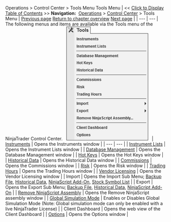 ﻿
Operations > Control Center > Tools Menu
Tools Menu
| << [Click to Display Table of Contents](tools_menu.md) >> **Navigation:**     [Operations](operations-1.md) > [Control Center](control_center-1.md) > Tools Menu | [Previous page](new_menu-1.md) [Return to chapter overview](control_center-1.md) [Next page](workspaces_menu-1.md) |
| --- | --- |
The following menus and items are available via the Tools menu of the NinjaTrader Control Center.
 
![ControlCenter_ToolsMenu](controlcenter_toolsmenu.png)
 
| [Instruments](instruments-1.md) | Opens the Instruments window |
| --- | --- |
| [Instrument Lists](instrument_lists-1.md) | Opens the Instrument Lists window |
| [Database Management](database-1.md) | Opens the Database Management window |
| [Hot Keys](hot_key_manager-1.md) | Opens the Hot Keys window |
| [Historical Data](historical_data_manager-1.md) | Opens the Historical Data window |
| [Commissions](understanding_commissions-1.md) | Opens the Commissions window |
| [Risk](understanding_risks-1.md) | Opens the Risk window |
| [Trading Hours](trading_hours-1.md) | Opens the Trading Hours window |
| [Vendor Licensing](licensing_user_authentication-1.md) | Opens the Vendor Licensing window |
| Import | Opens the Import Sub Menu; [Backup File](restoring_a_backup_archive-1.md), [Historical Data](importing-1.md), [NinjaScript Add-On](import-1.md), [Stock Symbol List](importing_a_list_of_stock_symb-1.md) |
| Export | Opens the Export Sub Menu; [Backup File](creating_a_backup_archive-1.md), [Historical Data](exporting-1.md), [NinjaScript Add-On](export-1.md) |
| [Remove NinjaScript Assembly](remove-ninjascript-assembly-1.md) | Opens the Remove NinjaScript assembly window |
| [Global Simulation Mode](global_simulation_mode-1.md) | Enables or Disables Global Simulation Mode (Note: Global simulation mode can only be enabled with a live NinjaTrader License) |
| Client Dashboard | Opens the web view of the Client Dashboard |
| [Options](options-1.md) | Opens the Options window |
